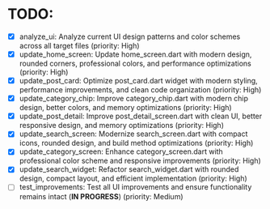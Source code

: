 # TODO:

- [x] analyze_ui: Analyze current UI design patterns and color schemes across all target files (priority: High)
- [x] update_home_screen: Update home_screen.dart with modern design, rounded corners, professional colors, and performance optimizations (priority: High)
- [x] update_post_card: Optimize post_card.dart widget with modern styling, performance improvements, and clean code organization (priority: High)
- [x] update_category_chip: Improve category_chip.dart with modern chip design, better colors, and memory optimizations (priority: High)
- [x] update_post_detail: Improve post_detail_screen.dart with clean UI, better responsive design, and memory optimizations (priority: High)
- [x] update_search_screen: Modernize search_screen.dart with compact icons, rounded design, and build method optimizations (priority: High)
- [x] update_category_screen: Enhance category_screen.dart with professional color scheme and responsive improvements (priority: High)
- [x] update_search_widget: Refactor search_widget.dart with rounded design, compact layout, and efficient implementation (priority: High)
- [ ] test_improvements: Test all UI improvements and ensure functionality remains intact (**IN PROGRESS**) (priority: Medium)
